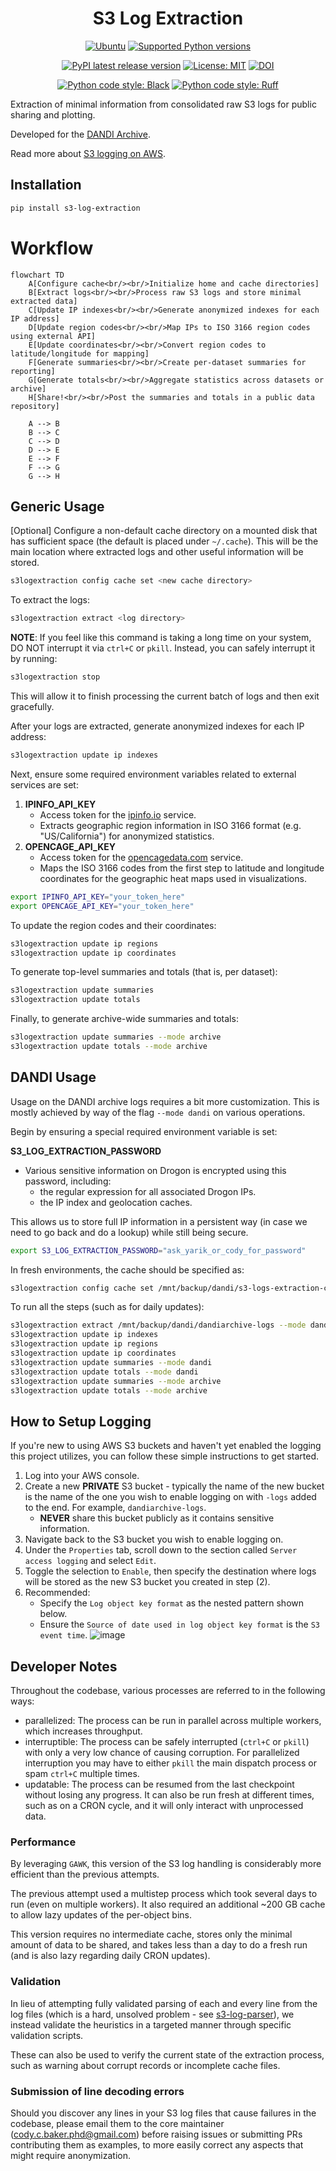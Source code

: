 <div align="center">
<h1>S3 Log Extraction</h1>
<p>
    <a href="https://pypi.org/project/s3-log-extraction/"><img alt="Ubuntu" src="https://img.shields.io/badge/Ubuntu-E95420?style=flat&logo=ubuntu&logoColor=white"></a>
    <a href="https://pypi.org/project/s3-log-extraction/"><img alt="Supported Python versions" src="https://img.shields.io/pypi/pyversions/s3-log-extraction.svg"></a>
</p>
<p>
    <a href="https://pypi.org/project/s3-log-extraction/"><img alt="PyPI latest release version" src="https://badge.fury.io/py/s3-log-extraction.svg?id=py&kill_cache=1"></a>
    <a href="https://github.com/dandi/s3-log-extraction/blob/main/license.txt"><img alt="License: MIT" src="https://img.shields.io/pypi/l/s3-log-extraction.svg"></a>
    <a href="https://doi.org/10.5281/zenodo.17147965"><img src="https://zenodo.org/badge/826995164.svg" alt="DOI"></a>
</p>
<p>
    <a href="https://github.com/psf/black"><img alt="Python code style: Black" src="https://img.shields.io/badge/python_code_style-black-000000.svg"></a>
    <a href="https://github.com/astral-sh/ruff"><img alt="Python code style: Ruff" src="https://img.shields.io/endpoint?url=https://raw.githubusercontent.com/astral-sh/ruff/main/assets/badge/v2.json"></a>
</p>
</div>

Extraction of minimal information from consolidated raw S3 logs for public sharing and plotting.

Developed for the [DANDI Archive](https://dandiarchive.org/).

Read more about [S3 logging on AWS](https://web.archive.org/web/20240807191829/https://docs.aws.amazon.com/AmazonS3/latest/userguide/LogFormat.html).



## Installation

```bash
pip install s3-log-extraction
```



# Workflow

```mermaid
flowchart TD
    A[Configure cache<br/><br/>Initialize home and cache directories]
    B[Extract logs<br/><br/>Process raw S3 logs and store minimal extracted data]
    C[Update IP indexes<br/><br/>Generate anonymized indexes for each IP address]
    D[Update region codes<br/><br/>Map IPs to ISO 3166 region codes using external API]
    E[Update coordinates<br/><br/>Convert region codes to latitude/longitude for mapping]
    F[Generate summaries<br/><br/>Create per-dataset summaries for reporting]
    G[Generate totals<br/><br/>Aggregate statistics across datasets or archive]
    H[Share!<br/><br/>Post the summaries and totals in a public data repository]

    A --> B
    B --> C
    C --> D
    D --> E
    E --> F
    F --> G
    G --> H
```



## Generic Usage

[Optional] Configure a non-default cache directory on a mounted disk that has sufficient space (the default is placed under `~/.cache`). This will be the main location where extracted logs and other useful information will be stored.

```bash
s3logextraction config cache set <new cache directory>
```

To extract the logs:

```bash
s3logextraction extract <log directory>
```

**NOTE**: If you feel like this command is taking a long time on your system, DO NOT interrupt it via `ctrl+C` or `pkill`. Instead, you can safely interrupt it by running:

```bash
s3logextraction stop
```

This will allow it to finish processing the current batch of logs and then exit gracefully.

After your logs are extracted, generate anonymized indexes for each IP address:

```bash
s3logextraction update ip indexes
````

Next, ensure some required environment variables related to external services are set:

1. **IPINFO_API_KEY**
   - Access token for the [ipinfo.io](https://ipinfo.io) service.
   - Extracts geographic region information in ISO 3166 format (e.g. "US/California") for anonymized statistics.
2. **OPENCAGE_API_KEY**
   - Access token for the [opencagedata.com](https://opencagedata.com/) service.
   - Maps the ISO 3166 codes from the first step to latitude and longitude coordinates for the geographic heat maps used in visualizations.

```bash
export IPINFO_API_KEY="your_token_here"
export OPENCAGE_API_KEY="your_token_here"
```

To update the region codes and their coordinates:

```bash
s3logextraction update ip regions
s3logextraction update ip coordinates
```

To generate top-level summaries and totals (that is, per dataset):

```bash
s3logextraction update summaries
s3logextraction update totals
```

Finally, to generate archive-wide summaries and totals:

```bash
s3logextraction update summaries --mode archive
s3logextraction update totals --mode archive
```



## DANDI Usage

Usage on the DANDI archive logs requires a bit more customization. This is mostly achieved by way of the flag `--mode dandi` on various operations.

Begin by ensuring a special required environment variable is set:

**S3_LOG_EXTRACTION_PASSWORD**
  - Various sensitive information on Drogon is encrypted using this password, including:
    - the regular expression for all associated Drogon IPs.
    - the IP index and geolocation caches.

This allows us to store full IP information in a persistent way (in case we need to go back and do a lookup) while still being secure.

```bash
export S3_LOG_EXTRACTION_PASSWORD="ask_yarik_or_cody_for_password"
```

In fresh environments, the cache should be specified as:

```bash
s3logextraction config cache set /mnt/backup/dandi/s3-logs-extraction-cache
```

To run all the steps (such as for daily updates):

```bash
s3logextraction extract /mnt/backup/dandi/dandiarchive-logs --mode dandi
s3logextraction update ip indexes
s3logextraction update ip regions
s3logextraction update ip coordinates
s3logextraction update summaries --mode dandi
s3logextraction update totals --mode dandi
s3logextraction update summaries --mode archive
s3logextraction update totals --mode archive
```



## How to Setup Logging

If you're new to using AWS S3 buckets and haven't yet enabled the logging this project utilizes, you can follow these simple instructions to get started.

1) Log into your AWS console.
2) Create a new **PRIVATE** S3 bucket - typically the name of the new bucket is the name of the one you wish to enable logging on with `-logs` added to the end. For example, `dandiarchive-logs`.
   - **NEVER** share this bucket publicly as it contains sensitive information.
3) Navigate back to the S3 bucket you wish to enable logging on.
4) Under the `Properties` tab, scroll down to the section called `Server access logging` and select `Edit`.
5) Toggle the selection to `Enable`, then specify the destination where logs will be stored as the new S3 bucket you created in step (2).
6) Recommended:
   - Specify the `Log object key format` as the nested pattern shown below.
   - Ensure the `Source of date used in log object key format` is the `S3 event time`.
    ![image](https://github.com/user-attachments/assets/8e8de5fc-5a58-4dda-8866-8bf71277e2e7)



## Developer Notes

Throughout the codebase, various processes are referred to in the following ways:

- parallelized: The process can be run in parallel across multiple workers, which increases throughput.
- interruptible: The process can be safely interrupted (`ctrl+C` or `pkill`) with only a very low chance of causing corruption. For parallelized interruption you may have to either `pkill` the main dispatch process or spam `ctrl+C` multiple times.
- updatable: The process can be resumed from the last checkpoint without losing any progress. It can also be run fresh at different times, such as on a CRON cycle, and it will only interact with unprocessed data.

### Performance

By leveraging `GAWK`, this version of the S3 log handling is considerably more efficient than the previous attempts.

The previous attempt used a multistep process which took several days to run (even on multiple workers). It also required an additional ~200 GB cache to allow lazy updates of the per-object bins.

This version requires no intermediate cache, stores only the minimal amount of data to be shared, and takes less than a day to do a fresh run (and is also lazy regarding daily CRON updates).

### Validation

In lieu of attempting fully validated parsing of each and every line from the log files (which is a hard, unsolved problem - see [s3-log-parser](https://github.com/dandi/s3-log-parser)), we instead validate the heuristics in a targeted manner through specific validation scripts.

These can also be used to verify the current state of the extraction process, such as warning about corrupt records or incomplete cache files.

### Submission of line decoding errors

Should you discover any lines in your S3 log files that cause failures in the codebase, please email them to the core maintainer (cody.c.baker.phd@gmail.com) before raising issues or submitting PRs contributing them as examples, to more easily correct any aspects that might require anonymization.
